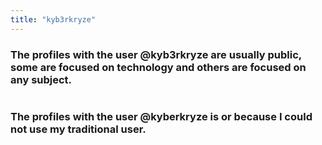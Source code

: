 ```yaml
---
title: "kyb3rkryze"
---
```

### The profiles with the user @kyb3rkryze are usually public, some are focused on technology and others are focused on any subject.
![]()
### The profiles with the user @kyberkryze is or because I could not use my traditional user.